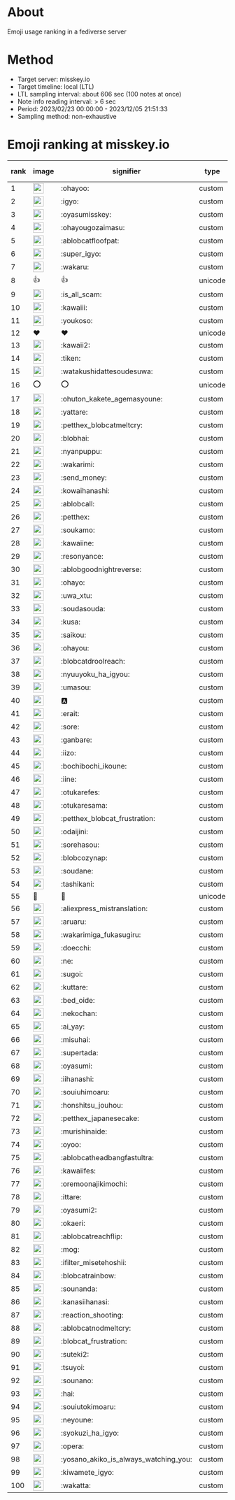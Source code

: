 # About
Emoji usage ranking in a fediverse server

# Method
- Target server: misskey.io
- Target timeline: local (LTL)
- LTL sampling interval: about 606 sec (100 notes at once)
- Note info reading interval: > 6 sec
- Period: 2023/02/23 00:00:00 - 2023/12/05 21:51:33 
- Sampling method: non-exhaustive

# Emoji ranking at misskey.io

|rank|image|signifier|type|frequency score|
|----|----|----|----|----|
|1|<img height="24" src="https://misskey.io/emoji/ohayoo.webp">|:ohayoo:|custom|160125|
|2|<img height="24" src="https://misskey.io/emoji/igyo.webp">|:igyo:|custom|113746|
|3|<img height="24" src="https://misskey.io/emoji/oyasumisskey.webp">|:oyasumisskey:|custom|69856|
|4|<img height="24" src="https://misskey.io/emoji/ohayougozaimasu.webp">|:ohayougozaimasu:|custom|41057|
|5|<img height="24" src="https://misskey.io/emoji/ablobcatfloofpat.webp">|:ablobcatfloofpat:|custom|32712|
|6|<img height="24" src="https://misskey.io/emoji/super_igyo.webp">|:super_igyo:|custom|31564|
|7|<img height="24" src="https://misskey.io/emoji/wakaru.webp">|:wakaru:|custom|28837|
|8|👍|👍|unicode|24423|
|9|<img height="24" src="https://misskey.io/emoji/is_all_scam.webp">|:is_all_scam:|custom|23414|
|10|<img height="24" src="https://misskey.io/emoji/kawaiii.webp">|:kawaiii:|custom|21698|
|11|<img height="24" src="https://misskey.io/emoji/youkoso.webp">|:youkoso:|custom|19530|
|12|❤|❤|unicode|19289|
|13|<img height="24" src="https://misskey.io/emoji/kawaii2.webp">|:kawaii2:|custom|18457|
|14|<img height="24" src="https://misskey.io/emoji/tiken.webp">|:tiken:|custom|16914|
|15|<img height="24" src="https://misskey.io/emoji/watakushidattesoudesuwa.webp">|:watakushidattesoudesuwa:|custom|16152|
|16|⭕|⭕|unicode|16092|
|17|<img height="24" src="https://misskey.io/emoji/ohuton_kakete_agemasyoune.webp">|:ohuton_kakete_agemasyoune:|custom|15648|
|18|<img height="24" src="https://misskey.io/emoji/yattare.webp">|:yattare:|custom|15630|
|19|<img height="24" src="https://misskey.io/emoji/petthex_blobcatmeltcry.webp">|:petthex_blobcatmeltcry:|custom|15208|
|20|<img height="24" src="https://misskey.io/emoji/blobhai.webp">|:blobhai:|custom|14825|
|21|<img height="24" src="https://misskey.io/emoji/nyanpuppu.webp">|:nyanpuppu:|custom|14240|
|22|<img height="24" src="https://misskey.io/emoji/wakarimi.webp">|:wakarimi:|custom|14203|
|23|<img height="24" src="https://misskey.io/emoji/send_money.webp">|:send_money:|custom|13193|
|24|<img height="24" src="https://misskey.io/emoji/kowaihanashi.webp">|:kowaihanashi:|custom|12455|
|25|<img height="24" src="https://misskey.io/emoji/ablobcall.webp">|:ablobcall:|custom|12380|
|26|<img height="24" src="https://misskey.io/emoji/petthex.webp">|:petthex:|custom|11837|
|27|<img height="24" src="https://misskey.io/emoji/soukamo.webp">|:soukamo:|custom|11211|
|28|<img height="24" src="https://misskey.io/emoji/kawaiine.webp">|:kawaiine:|custom|11006|
|29|<img height="24" src="https://misskey.io/emoji/resonyance.webp">|:resonyance:|custom|10832|
|30|<img height="24" src="https://misskey.io/emoji/ablobgoodnightreverse.webp">|:ablobgoodnightreverse:|custom|10687|
|31|<img height="24" src="https://misskey.io/emoji/ohayo.webp">|:ohayo:|custom|10261|
|32|<img height="24" src="https://misskey.io/emoji/uwa_xtu.webp">|:uwa_xtu:|custom|9970|
|33|<img height="24" src="https://misskey.io/emoji/soudasouda.webp">|:soudasouda:|custom|9775|
|34|<img height="24" src="https://misskey.io/emoji/kusa.webp">|:kusa:|custom|9668|
|35|<img height="24" src="https://misskey.io/emoji/saikou.webp">|:saikou:|custom|9299|
|36|<img height="24" src="https://misskey.io/emoji/ohayou.webp">|:ohayou:|custom|9059|
|37|<img height="24" src="https://misskey.io/emoji/blobcatdroolreach.webp">|:blobcatdroolreach:|custom|8208|
|38|<img height="24" src="https://misskey.io/emoji/nyuuyoku_ha_igyou.webp">|:nyuuyoku_ha_igyou:|custom|8066|
|39|<img height="24" src="https://misskey.io/emoji/umasou.webp">|:umasou:|custom|7781|
|40|<img height="24" src="https://misskey.io/emoji/a.webp">|:a:|custom|7759|
|41|<img height="24" src="https://misskey.io/emoji/erait.webp">|:erait:|custom|7519|
|42|<img height="24" src="https://misskey.io/emoji/sore.webp">|:sore:|custom|7377|
|43|<img height="24" src="https://misskey.io/emoji/ganbare.webp">|:ganbare:|custom|7138|
|44|<img height="24" src="https://misskey.io/emoji/iizo.webp">|:iizo:|custom|7010|
|45|<img height="24" src="https://misskey.io/emoji/bochibochi_ikoune.webp">|:bochibochi_ikoune:|custom|6966|
|46|<img height="24" src="https://misskey.io/emoji/iine.webp">|:iine:|custom|6897|
|47|<img height="24" src="https://misskey.io/emoji/otukarefes.webp">|:otukarefes:|custom|6872|
|48|<img height="24" src="https://misskey.io/emoji/otukaresama.webp">|:otukaresama:|custom|6617|
|49|<img height="24" src="https://misskey.io/emoji/petthex_blobcat_frustration.webp">|:petthex_blobcat_frustration:|custom|6541|
|50|<img height="24" src="https://misskey.io/emoji/odaijini.webp">|:odaijini:|custom|6454|
|51|<img height="24" src="https://misskey.io/emoji/sorehasou.webp">|:sorehasou:|custom|6389|
|52|<img height="24" src="https://misskey.io/emoji/blobcozynap.webp">|:blobcozynap:|custom|6042|
|53|<img height="24" src="https://misskey.io/emoji/soudane.webp">|:soudane:|custom|5900|
|54|<img height="24" src="https://misskey.io/emoji/tashikani.webp">|:tashikani:|custom|5861|
|55|🎉|🎉|unicode|5548|
|56|<img height="24" src="https://misskey.io/emoji/aliexpress_mistranslation.webp">|:aliexpress_mistranslation:|custom|5438|
|57|<img height="24" src="https://misskey.io/emoji/aruaru.webp">|:aruaru:|custom|5372|
|58|<img height="24" src="https://misskey.io/emoji/wakarimiga_fukasugiru.webp">|:wakarimiga_fukasugiru:|custom|5367|
|59|<img height="24" src="https://misskey.io/emoji/doecchi.webp">|:doecchi:|custom|5236|
|60|<img height="24" src="https://misskey.io/emoji/ne.webp">|:ne:|custom|5230|
|61|<img height="24" src="https://misskey.io/emoji/sugoi.webp">|:sugoi:|custom|5207|
|62|<img height="24" src="https://misskey.io/emoji/kuttare.webp">|:kuttare:|custom|5155|
|63|<img height="24" src="https://misskey.io/emoji/bed_oide.webp">|:bed_oide:|custom|5045|
|64|<img height="24" src="https://misskey.io/emoji/nekochan.webp">|:nekochan:|custom|4909|
|65|<img height="24" src="https://misskey.io/emoji/ai_yay.webp">|:ai_yay:|custom|4892|
|66|<img height="24" src="https://misskey.io/emoji/misuhai.webp">|:misuhai:|custom|4841|
|67|<img height="24" src="https://misskey.io/emoji/supertada.webp">|:supertada:|custom|4795|
|68|<img height="24" src="https://misskey.io/emoji/oyasumi.webp">|:oyasumi:|custom|4776|
|69|<img height="24" src="https://misskey.io/emoji/iihanashi.webp">|:iihanashi:|custom|4737|
|70|<img height="24" src="https://misskey.io/emoji/souiuhimoaru.webp">|:souiuhimoaru:|custom|4692|
|71|<img height="24" src="https://misskey.io/emoji/honshitsu_jouhou.webp">|:honshitsu_jouhou:|custom|4614|
|72|<img height="24" src="https://misskey.io/emoji/petthex_japanesecake.webp">|:petthex_japanesecake:|custom|4542|
|73|<img height="24" src="https://misskey.io/emoji/murishinaide.webp">|:murishinaide:|custom|4486|
|74|<img height="24" src="https://misskey.io/emoji/oyoo.webp">|:oyoo:|custom|4482|
|75|<img height="24" src="https://misskey.io/emoji/ablobcatheadbangfastultra.webp">|:ablobcatheadbangfastultra:|custom|4459|
|76|<img height="24" src="https://misskey.io/emoji/kawaiifes.webp">|:kawaiifes:|custom|4284|
|77|<img height="24" src="https://misskey.io/emoji/oremoonajikimochi.webp">|:oremoonajikimochi:|custom|4168|
|78|<img height="24" src="https://misskey.io/emoji/ittare.webp">|:ittare:|custom|4033|
|79|<img height="24" src="https://misskey.io/emoji/oyasumi2.webp">|:oyasumi2:|custom|3989|
|80|<img height="24" src="https://misskey.io/emoji/okaeri.webp">|:okaeri:|custom|3956|
|81|<img height="24" src="https://misskey.io/emoji/ablobcatreachflip.webp">|:ablobcatreachflip:|custom|3889|
|82|<img height="24" src="https://misskey.io/emoji/mog.webp">|:mog:|custom|3794|
|83|<img height="24" src="https://misskey.io/emoji/ifilter_misetehoshii.webp">|:ifilter_misetehoshii:|custom|3785|
|84|<img height="24" src="https://misskey.io/emoji/blobcatrainbow.webp">|:blobcatrainbow:|custom|3711|
|85|<img height="24" src="https://misskey.io/emoji/sounanda.webp">|:sounanda:|custom|3697|
|86|<img height="24" src="https://misskey.io/emoji/kanasiihanasi.webp">|:kanasiihanasi:|custom|3578|
|87|<img height="24" src="https://misskey.io/emoji/reaction_shooting.webp">|:reaction_shooting:|custom|3570|
|88|<img height="24" src="https://misskey.io/emoji/ablobcatnodmeltcry.webp">|:ablobcatnodmeltcry:|custom|3549|
|89|<img height="24" src="https://misskey.io/emoji/blobcat_frustration.webp">|:blobcat_frustration:|custom|3524|
|90|<img height="24" src="https://misskey.io/emoji/suteki2.webp">|:suteki2:|custom|3487|
|91|<img height="24" src="https://misskey.io/emoji/tsuyoi.webp">|:tsuyoi:|custom|3390|
|92|<img height="24" src="https://misskey.io/emoji/sounano.webp">|:sounano:|custom|3381|
|93|<img height="24" src="https://misskey.io/emoji/hai.webp">|:hai:|custom|3368|
|94|<img height="24" src="https://misskey.io/emoji/souiutokimoaru.webp">|:souiutokimoaru:|custom|3367|
|95|<img height="24" src="https://misskey.io/emoji/neyoune.webp">|:neyoune:|custom|3320|
|96|<img height="24" src="https://misskey.io/emoji/syokuzi_ha_igyo.webp">|:syokuzi_ha_igyo:|custom|3274|
|97|<img height="24" src="https://misskey.io/emoji/opera.webp">|:opera:|custom|3200|
|98|<img height="24" src="https://misskey.io/emoji/yosano_akiko_is_always_watching_you.webp">|:yosano_akiko_is_always_watching_you:|custom|3191|
|99|<img height="24" src="https://misskey.io/emoji/kiwamete_igyo.webp">|:kiwamete_igyo:|custom|3067|
|100|<img height="24" src="https://misskey.io/emoji/wakatta.webp">|:wakatta:|custom|3061|
